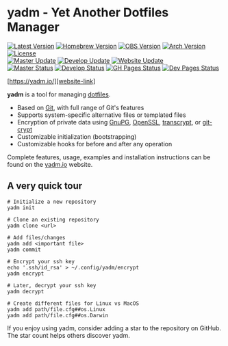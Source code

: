 # yadm - Yet Another Dotfiles Manager

[![Latest Version][releases-badge]][releases-link]
[![Homebrew Version][homebrew-badge]][homebrew-link]
[![OBS Version][obs-badge]][obs-link]
[![Arch Version][arch-badge]][arch-link]
[![License][license-badge]][license-link]<br />
[![Master Update][master-date]][master-commits]
[![Develop Update][develop-date]][develop-commits]
[![Website Update][website-date]][website-commits]<br />
[![Master Status][master-badge]][workflow-master]
[![Develop Status][develop-badge]][workflow-develop]
[![GH Pages Status][gh-pages-badge]][workflow-gh-pages]
[![Dev Pages Status][dev-pages-badge]][workflow-dev-pages]

[https://yadm.io/][website-link]

**yadm** is a tool for managing [dotfiles][].

* Based on [Git][], with full range of Git's features
* Supports system-specific alternative files or templated files
* Encryption of private data using [GnuPG][], [OpenSSL][], [transcrypt][], or
  [git-crypt][]
* Customizable initialization (bootstrapping)
* Customizable hooks for before and after any operation

Complete features, usage, examples and installation instructions can be found on
the [yadm.io][website-link] website.

## A very quick tour

    # Initialize a new repository
    yadm init

    # Clone an existing repository
    yadm clone <url>

    # Add files/changes
    yadm add <important file>
    yadm commit

    # Encrypt your ssh key
    echo '.ssh/id_rsa' > ~/.config/yadm/encrypt
    yadm encrypt

    # Later, decrypt your ssh key
    yadm decrypt

    # Create different files for Linux vs MacOS
    yadm add path/file.cfg##os.Linux
    yadm add path/file.cfg##os.Darwin

If you enjoy using yadm, consider adding a star to the repository on GitHub.
The star count helps others discover yadm.

[Git]: https://git-scm.com/
[GnuPG]: https://gnupg.org/
[OpenSSL]: https://www.openssl.org/
[arch-badge]: https://img.shields.io/archlinux/v/extra/any/yadm
[arch-link]: https://archlinux.org/packages/extra/any/yadm/
[dev-pages-badge]: https://img.shields.io/github/actions/workflow/status/yadm-dev/yadm/test.yml?branch=dev-pages
[develop-badge]: https://img.shields.io/github/actions/workflow/status/yadm-dev/yadm/test.yml?branch=develop
[develop-commits]: https://github.com/yadm-dev/yadm/commits/develop
[develop-date]: https://img.shields.io/github/last-commit/yadm-dev/yadm/develop.svg?label=develop
[dotfiles]: https://en.wikipedia.org/wiki/Hidden_file_and_hidden_directory
[gh-pages-badge]: https://img.shields.io/github/actions/workflow/status/yadm-dev/yadm/test.yml?branch=gh-pages
[git-crypt]: https://github.com/AGWA/git-crypt
[homebrew-badge]: https://img.shields.io/homebrew/v/yadm.svg
[homebrew-link]: https://formulae.brew.sh/formula/yadm
[license-badge]: https://img.shields.io/github/license/yadm-dev/yadm.svg
[license-link]: https://github.com/yadm-dev/yadm/blob/master/LICENSE
[master-badge]: https://img.shields.io/github/actions/workflow/status/yadm-dev/yadm/test.yml?branch=master
[master-commits]: https://github.com/yadm-dev/yadm/commits/master
[master-date]: https://img.shields.io/github/last-commit/yadm-dev/yadm/master.svg?label=master
[obs-badge]: https://img.shields.io/badge/OBS-v3.3.0-blue
[obs-link]: https://software.opensuse.org//download.html?project=home%3ATheLocehiliosan%3Ayadm&package=yadm
[releases-badge]: https://img.shields.io/github/tag/yadm-dev/yadm.svg?label=latest+release
[releases-link]: https://github.com/yadm-dev/yadm/releases
[transcrypt]: https://github.com/elasticdog/transcrypt
[website-commits]: https://github.com/yadm-dev/yadm/commits/gh-pages
[website-date]: https://img.shields.io/github/last-commit/yadm-dev/yadm/gh-pages.svg?label=website
[website-link]: https://yadm.io/
[workflow-dev-pages]: https://github.com/yadm-dev/yadm/actions?query=workflow%3a%22test+site%22+branch%3adev-pages
[workflow-develop]: https://github.com/yadm-dev/yadm/actions?query=workflow%3ATests+branch%3Adevelop
[workflow-gh-pages]: https://github.com/yadm-dev/yadm/actions?query=workflow%3a%22test+site%22+branch%3agh-pages
[workflow-master]: https://github.com/yadm-dev/yadm/actions?query=workflow%3ATests+branch%3Amaster
